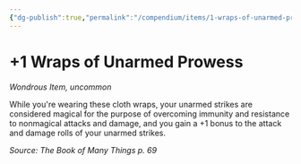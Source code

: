 ```yaml
---
{"dg-publish":true,"permalink":"/compendium/items/1-wraps-of-unarmed-prowess-bmt/","tags":["compendium/src/5e/bmt","item/rarity/uncommon","item/wondrous"]}
---
```


# +1 Wraps of Unarmed Prowess
*Wondrous Item, uncommon*  


While you're wearing these cloth wraps, your unarmed strikes are considered magical for the purpose of overcoming immunity and resistance to nonmagical attacks and damage, and you gain a +1 bonus to the attack and damage rolls of your unarmed strikes.

*Source: The Book of Many Things p. 69*